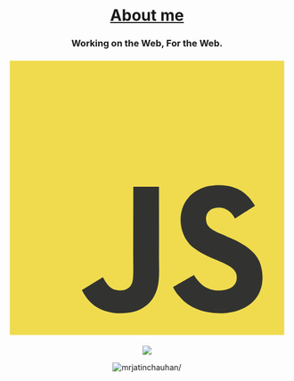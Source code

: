 <!-- 
    Github : mrjatinchauhan
-->

<h1 align="center"><a href="https://mrjatinchauhan.github.io">About me</a></h1>

<h3 align="center">Working on the Web, For the Web.</h3>

<p align="center">
<link rel="stylesheet" href="https://cdn.jsdelivr.net/gh/devicons/devicon@v2.8.2/devicon.min.css">
<i class="devicon-html5-plain-wordmark colored"></i>
<i class="devicon-css3-plain-wordmark colored"></i>
<i class="devicon-javascript-plain colored"></i>
<i class="devicon-bootstrap-plain colored"></i>
<i class="devicon-react-original colored"></i>
<i class="devicon-git-plain colored"></i>
<i class="devicon-npm-original-wordmark colored"></i>
<i class="devicon-nodejs-plain colored"></i>
<i class="devicon-express-original-wordmark colored"></i>
<i class="devicon-postgresql-plain colored"></i>
<i class="devicon-heroku-plain colored"></i>
<i class="devicon-php-plain colored"></i>
<i class="devicon-cplusplus-plain colored"></i>
<i class="devicon-python-plain-wordmark colored"></i>
</p>

<svg viewBox="0 0 128 128">
<path fill="#F0DB4F" d="M1.408 1.408h125.184v125.185h-125.184z"></path><path fill="#323330" d="M116.347 96.736c-.917-5.711-4.641-10.508-15.672-14.981-3.832-1.761-8.104-3.022-9.377-5.926-.452-1.69-.512-2.642-.226-3.665.821-3.32 4.784-4.355 7.925-3.403 2.023.678 3.938 2.237 5.093 4.724 5.402-3.498 5.391-3.475 9.163-5.879-1.381-2.141-2.118-3.129-3.022-4.045-3.249-3.629-7.676-5.498-14.756-5.355l-3.688.477c-3.534.893-6.902 2.748-8.877 5.235-5.926 6.724-4.236 18.492 2.975 23.335 7.104 5.332 17.54 6.545 18.873 11.531 1.297 6.104-4.486 8.08-10.234 7.378-4.236-.881-6.592-3.034-9.139-6.949-4.688 2.713-4.688 2.713-9.508 5.485 1.143 2.499 2.344 3.63 4.26 5.795 9.068 9.198 31.76 8.746 35.83-5.176.165-.478 1.261-3.666.38-8.581zm-46.885-37.793h-11.709l-.048 30.272c0 6.438.333 12.34-.714 14.149-1.713 3.558-6.152 3.117-8.175 2.427-2.059-1.012-3.106-2.451-4.319-4.485-.333-.584-.583-1.036-.667-1.071l-9.52 5.83c1.583 3.249 3.915 6.069 6.902 7.901 4.462 2.678 10.459 3.499 16.731 2.059 4.082-1.189 7.604-3.652 9.448-7.401 2.666-4.915 2.094-10.864 2.07-17.444.06-10.735.001-21.468.001-32.237z"></path>
</svg>

<p align="center"> <img src=https://github-readme-stats.vercel.app/api?username=mrjatinchauhan&count_private=true&show_icons=true/> </p>

<p align="center"> <img src=https://visitor-badge.glitch.me/badge?page_id=mrjatinchauhan alt=mrjatinchauhan/> </p>
